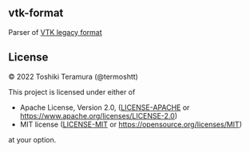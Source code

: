 vtk-format
-----------
Parser of [VTK legacy format](https://vtk.org/wp-content/uploads/2015/04/file-formats.pdf)

License
--------
© 2022 Toshiki Teramura (@termoshtt)

This project is licensed under either of

- Apache License, Version 2.0, ([LICENSE-APACHE](LICENSE-APACHE) or https://www.apache.org/licenses/LICENSE-2.0)
- MIT license ([LICENSE-MIT](LICENSE-MIT) or https://opensource.org/licenses/MIT)

at your option.
